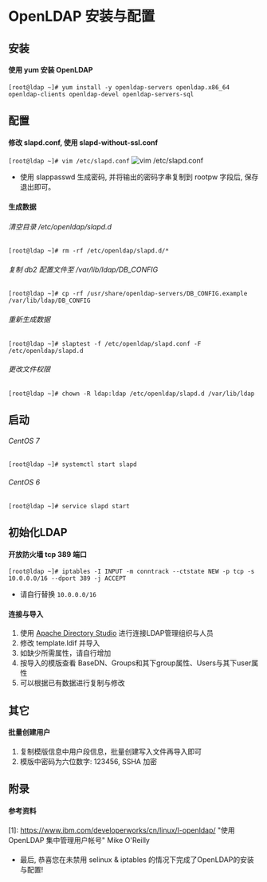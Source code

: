 # OpenLDAP 安装与配置

## 安装

#### 使用 yum 安装 OpenLDAP
`[root@ldap ~]# yum install -y openldap-servers openldap.x86_64 openldap-clients openldap-devel openldap-servers-sql`


## 配置

#### 修改 slapd.conf, 使用 slapd-without-ssl.conf
`[root@ldap ~]# vim /etc/slapd.conf`
![vim /etc/slapd.conf](https://github.com/Statemood/documents/raw/master/images/ldap-01.png)
* 使用 slappasswd 生成密码, 并将输出的密码字串复制到 rootpw 字段后, 保存退出即可。

#### 生成数据
###### 清空目录 /etc/openldap/slapd.d
`[root@ldap ~]# rm -rf /etc/openldap/slapd.d/*`

###### 复制 db2 配置文件至 /var/lib/ldap/DB_CONFIG
`[root@ldap ~]# cp -rf /usr/share/openldap-servers/DB_CONFIG.example /var/lib/ldap/DB_CONFIG`

###### 重新生成数据
`[root@ldap ~]# slaptest -f /etc/openldap/slapd.conf -F /etc/openldap/slapd.d`

###### 更改文件权限
`[root@ldap ~]# chown -R ldap:ldap /etc/openldap/slapd.d /var/lib/ldap`


## 启动

###### CentOS 7
`[root@ldap ~]# systemctl start slapd`

###### CentOS 6
`[root@ldap ~]# service slapd start`


## 初始化LDAP

#### 开放防火墙 tcp 389 端口
`[root@ldap ~]# iptables -I INPUT -m conntrack --ctstate NEW -p tcp -s 10.0.0.0/16 --dport 389 -j ACCEPT`
* 请自行替换 `10.0.0.0/16`

#### 连接与导入
1. 使用 [Apache Directory Studio](http://directory.apache.org/studio/downloads.html) 进行连接LDAP管理组织与人员
2. 修改 template.ldif 并导入
3. 如缺少所需属性，请自行增加
4. 按导入的模版查看 BaseDN、Groups和其下group属性、Users与其下user属性
5. 可以根据已有数据进行复制与修改


## 其它

#### 批量创建用户
1. 复制模版信息中用户段信息，批量创建写入文件再导入即可
2. 模版中密码为六位数字: 123456, SSHA 加密


## 附录

#### 参考资料
[1]: <https://www.ibm.com/developerworks/cn/linux/l-openldap/> "使用 OpenLDAP 集中管理用户帐号" Mike O'Reilly

####
* 最后, 恭喜您在未禁用 selinux & iptables 的情况下完成了OpenLDAP的安装与配置!
